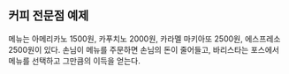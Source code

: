 커피 전문점 예제
------------------------
메뉴는 아메리카노 1500원, 카푸치노 2000원, 카라멜 마키아또 2500원, 에스프레소 2500원이 있다.
손님이 메뉴를 주문하면 손님의 돈이 줄어들고, 바리스타는 포스에서 메뉴를 선택하고 그만큼의 이득을 얻는다.